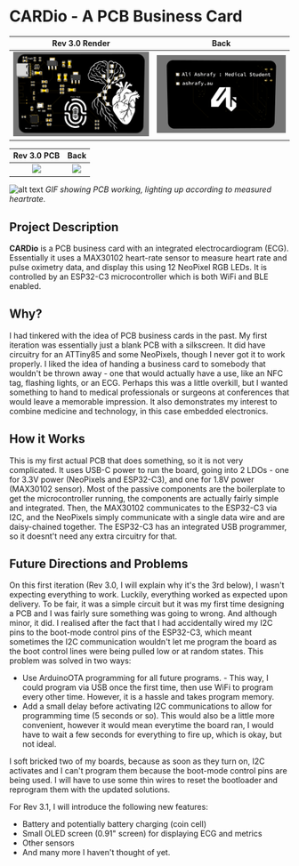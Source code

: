 # CARDio - A PCB Business Card


Rev 3.0 Render          | Back
:-------------------------:|:-------------------------:
![](assets/render_front.png)  |  ![](assets/render_back.png)


Rev 3.0 PCB             |  Back
:-------------------------:|:-------------------------:
![](assets/image-1.png)  |  ![](assets/image.png)


![alt text](assets/IMG_7430.gif)
*GIF showing PCB working, lighting up according to measured heartrate.*
## Project Description
**CARDio** is a PCB business card with an integrated electrocardiogram (ECG). Essentially it uses a MAX30102 heart-rate sensor to measure heart rate and pulse oximetry data, and display this using 12 NeoPixel RGB LEDs. It is controlled by an ESP32-C3 microcontroller which is both WiFi and BLE enabled.

## Why?
I had tinkered with the idea of PCB business cards in the past. My first iteration was essentially just a blank PCB with a silkscreen. It did have circuitry for an ATTiny85 and some NeoPixels, though I never got it to work properly. I liked the idea of handing a business card to somebody that wouldn't be thrown away - one that would actually have a use, like an NFC tag, flashing lights, or an ECG. Perhaps this was a little overkill, but I wanted something to hand to medical professionals or surgeons at conferences that would leave a memorable impression. It also demonstrates my interest to combine medicine and technology, in this case embedded electronics. 

## How it Works
This is my first actual PCB that does something, so it is not very complicated. It uses USB-C power to run the board, going into 2 LDOs - one for 3.3V power (NeoPixels and ESP32-C3), and one for 1.8V power (MAX30102 sensor). Most of the passive components are the boilerplate to get the microcontroller running, the components are actually fairly simple and integrated. Then, the MAX30102 communicates to the ESP32-C3 via I2C, and the NeoPixels simply communicate with a single data wire and are daisy-chained together. The ESP32-C3 has an integrated USB programmer, so it doesnt't need any extra circuitry for that. 

## Future Directions and Problems
On this first iteration (Rev 3.0, I will explain why it's the 3rd below), I wasn't expecting everything to work. Luckily, everything worked as expected upon delivery. To be fair, it was a simple circuit but it was my first time designing a PCB and I was fairly sure something was going to wrong. And although minor, it did. I realised after the fact that I had accidentally wired my I2C pins to the boot-mode control pins of the ESP32-C3, which meant sometimes the I2C communication wouldn't let me program the board as the boot control lines were being pulled low or at random states. This problem was solved in two ways:
- Use ArduinoOTA programming for all future programs. - This way, I could program via USB once the first time, then use WiFi to program every other time. However, it is a hassle and takes program memory.
- Add a small delay before activating I2C communications to allow for programming time (5 seconds or so). This would also be a little more convenient, however it would mean everytime the board ran, I would have to wait a few seconds for everything to fire up, which is okay, but not ideal.

I soft bricked two of my boards, because as soon as they turn on, I2C activates and I can't program them because the boot-mode control pins are being used. I will have to use some thin wires to reset the bootloader and reprogram them with the updated solutions.

For Rev 3.1, I will introduce the following new features:
- Battery and potentially battery charging (coin cell)
- Small OLED screen (0.91" screen) for displaying ECG and metrics
- Other sensors
- And many more I haven't thought of yet.


